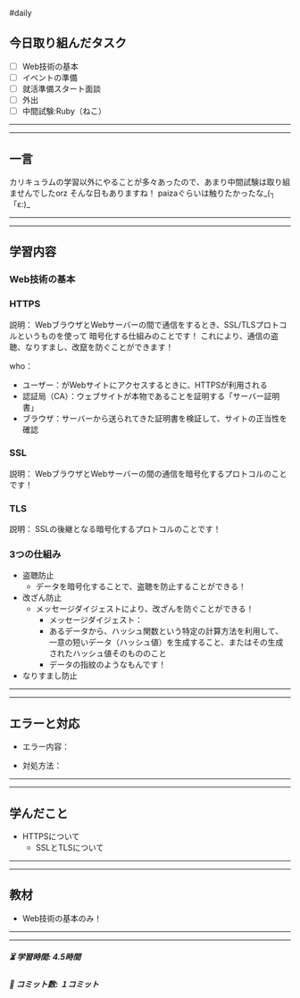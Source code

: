 #daily

## 今日取り組んだタスク

- [ ] Web技術の基本
- [ ] イベントの準備
- [ ] 就活準備スタート面談
- [ ] 外出
- [ ] 中間試験:Ruby（ねこ）

---
---
## 一言

カリキュラムの学習以外にやることが多々あったので、あまり中間試験は取り組ませんでしたorz
そんな日もありますね！
paizaぐらいは触りたかったな_(┐「ε:)_


---
---
## 学習内容

### Web技術の基本

### HTTPS

説明：
WebブラウザとWebサーバーの間で通信をするとき、SSL/TLSプロトコルというものを使って
暗号化する仕組みのことです！
これにより、通信の盗聴、なりすまし、改竄を防ぐことができます！

who：
- ユーザー：がWebサイトにアクセスするときに、HTTPSが利用される
- 認証局（CA）：ウェブサイトが本物であることを証明する「サーバー証明書」
- ブラウザ：サーバーから送られてきた証明書を検証して、サイトの正当性を確認


### SSL

説明：
WebブラウザとWebサーバーの間の通信を暗号化するプロトコルのことです！


### TLS

説明：
SSLの後継となる暗号化するプロトコルのことです！




### 3つの仕組み
- 盗聴防止
	- データを暗号化することで、盗聴を防止することができる！
- 改ざん防止
	- メッセージダイジェストにより、改ざんを防ぐことができる！
		- メッセージダイジェスト：
		- あるデータから、ハッシュ関数という特定の計算方法を利用して、一意の短いデータ（ハッシュ値）を生成すること、またはその生成されたハッシュ値そのもののこと
		- データの指紋のようなもんです！
- なりすまし防止



---
---
## エラーと対応

- エラー内容：
    
- 対処方法：


---
---
## 学んだこと

- HTTPSについて
	- SSLとTLSについて


---
---
## 教材

- Web技術の基本のみ！


---
---
##### ⏳ 学習時間: 4.5時間  
##### 🌱 コミット数: １コミット


